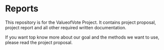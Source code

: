 # Reports
This repository is for the  ValueofVote Project. It contains project proposal, project report and all other required written documentation.

If you want top know more about our goal and the methods we want to use, please read the project proposal.
